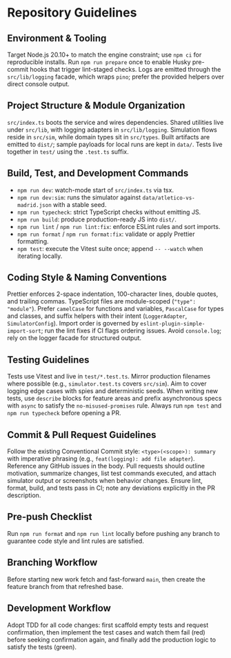 # Repository Guidelines

## Environment & Tooling

Target Node.js 20.10+ to match the engine constraint; use `npm ci` for reproducible installs. Run `npm run prepare` once to enable Husky pre-commit hooks that trigger lint-staged checks. Logs are emitted through the `src/lib/logging` facade, which wraps `pino`; prefer the provided helpers over direct console output.

## Project Structure & Module Organization

`src/index.ts` boots the service and wires dependencies. Shared utilities live under `src/lib`, with logging adapters in `src/lib/logging`. Simulation flows reside in `src/sim`, while domain types sit in `src/types`. Built artifacts are emitted to `dist/`; sample payloads for local runs are kept in `data/`. Tests live together in `test/` using the `.test.ts` suffix.

## Build, Test, and Development Commands

- `npm run dev`: watch-mode start of `src/index.ts` via tsx.
- `npm run dev:sim`: runs the simulator against `data/atletico-vs-madrid.json` with a stable seed.
- `npm run typecheck`: strict TypeScript checks without emitting JS.
- `npm run build`: produce production-ready JS into `dist/`.
- `npm run lint` / `npm run lint:fix`: enforce ESLint rules and sort imports.
- `npm run format` / `npm run format:fix`: validate or apply Prettier formatting.
- `npm test`: execute the Vitest suite once; append `-- --watch` when iterating locally.

## Coding Style & Naming Conventions

Prettier enforces 2-space indentation, 100-character lines, double quotes, and trailing commas. TypeScript files are module-scoped (`"type": "module"`). Prefer `camelCase` for functions and variables, `PascalCase` for types and classes, and suffix helpers with their intent (`LoggerAdapter`, `SimulatorConfig`). Import order is governed by `eslint-plugin-simple-import-sort`; run the lint fixes if CI flags ordering issues. Avoid `console.log`; rely on the logger facade for structured output.

## Testing Guidelines

Tests use Vitest and live in `test/*.test.ts`. Mirror production filenames where possible (e.g., `simulator.test.ts` covers `src/sim`). Aim to cover logging edge cases with spies and deterministic seeds. When writing new tests, use `describe` blocks for feature areas and prefix asynchronous specs with `async` to satisfy the `no-misused-promises` rule. Always run `npm test` and `npm run typecheck` before opening a PR.

## Commit & Pull Request Guidelines

Follow the existing Conventional Commit style: `<type>(<scope>): summary` with imperative phrasing (e.g., `feat(logging): add file adapter`). Reference any GitHub issues in the body. Pull requests should outline motivation, summarize changes, list test commands executed, and attach simulator output or screenshots when behavior changes. Ensure lint, format, build, and tests pass in CI; note any deviations explicitly in the PR description.

## Pre-push Checklist

Run `npm run format` and `npm run lint` locally before pushing any branch to guarantee code style and lint rules are satisfied.

## Branching Workflow

Before starting new work fetch and fast-forward `main`, then create the feature branch from that refreshed base.

## Development Workflow

Adopt TDD for all code changes: first scaffold empty tests and request confirmation, then implement the test cases and watch them fail (red) before seeking confirmation again, and finally add the production logic to satisfy the tests (green).

